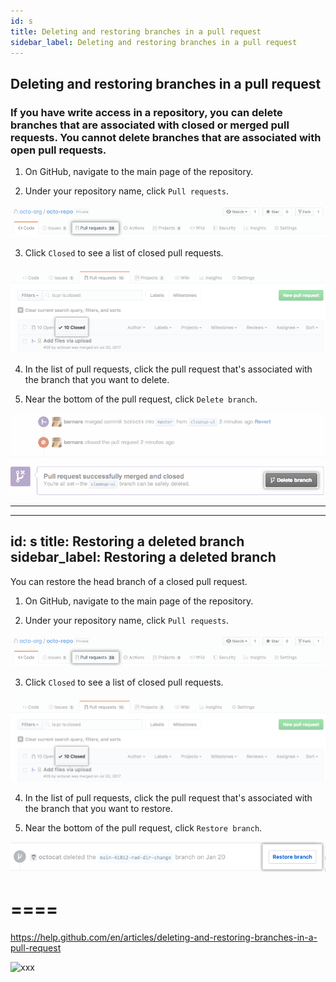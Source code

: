 ```yaml
---
id: s
title: Deleting and restoring branches in a pull request
sidebar_label: Deleting and restoring branches in a pull request
---
```




## Deleting and restoring branches in a pull request

### If you have write access in a repository, you can delete branches that are associated with closed or merged pull requests. You cannot delete branches that are associated with open pull requests.



1. On GitHub, navigate to the main page of the repository.


2. Under your repository name, click  `Pull requests`.


![xxx](https://raw.githubusercontent.com/ChickenKyiv/awesome-git-article/master/img/PR/repo-tabs-pull-requests.png)

3. Click `Closed` to see a list of closed pull requests.


![xxx](https://raw.githubusercontent.com/ChickenKyiv/awesome-git-article/master/img/PR/branches-closed.png)

4. In the list of pull requests, click the pull request that's associated with the branch that you want to delete.

5. Near the bottom of the pull request, click `Delete branch`.


![xxx](https://raw.githubusercontent.com/ChickenKyiv/awesome-git-article/master/img/PR/delete_branch_button.png)

----



---
id: s
title: Restoring a deleted branch
sidebar_label: Restoring a deleted branch
---


You can restore the head branch of a closed pull request.

1. On GitHub, navigate to the main page of the repository.

2. Under your repository name, click  `Pull requests`.


![xxx](https://raw.githubusercontent.com/ChickenKyiv/awesome-git-article/master/img/PR/repo-tabs-pull-requests.png)

3. Click `Closed` to see a list of closed pull requests.


![xxx](https://raw.githubusercontent.com/ChickenKyiv/awesome-git-article/master/img/PR/branches-closed.png)

4. In the list of pull requests, click the pull request that's associated with the branch that you want to restore.

5. Near the bottom of the pull request, click `Restore branch`.


![xxx](https://raw.githubusercontent.com/ChickenKyiv/awesome-git-article/master/img/PR/branches-restore-deleted.png)

====
====

https://help.github.com/en/articles/deleting-and-restoring-branches-in-a-pull-request

![xxx](https://raw.githubusercontent.com/ChickenKyiv/awesome-git-article/master/img/PR/.png)
